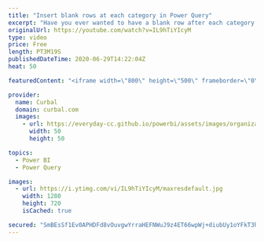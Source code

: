 ```yaml
---
title: "Insert blank rows at each category in Power Query"
excerpt: "Have you ever wanted to have a blank row after each category or subcategory, so you can visualize your data in a table?   In this video I will show you how to add a blank row for each group using power query in one step!  Enjoy!  Here you can download all the pbix files: https://curbal.com/donwload-center"
originalUrl: https://youtube.com/watch?v=IL9hTiYIcyM
type: video
price: Free
length: PT3M19S
publishedDateTime: 2020-06-29T14:22:04Z
heat: 50

featuredContent: "<iframe width=\"800\" height=\"500\" frameborder=\"0\" src=\"https://www.youtube.com/embed/IL9hTiYIcyM\" allow=\"accelerometer; autoplay; encrypted-media; gyroscope; picture-in-picture\" allowfullscreen></iframe>"

provider:
  name: Curbal
  domain: curbal.com
  images:
    - url: https://everyday-cc.github.io/powerbi/assets/images/organizations/curbal.com-50x50.jpg
      width: 50
      height: 50

topics:
  - Power BI
  - Power Query

images:
  - url: https://i.ytimg.com/vi/IL9hTiYIcyM/maxresdefault.jpg
    width: 1280
    height: 720
    isCached: true

secured: "SmBEsSf1Ev0APHDFd8vOuvgwYrraHEFNWuJ9z4ET66wpWj+diubUy1oYFkT3hRGZTr4S9Zt4IvW7bQIl9a4letMznhPRbT5g6mL9HkRpDG+yCyrt8wMPXQ2Q+lffDKbyCOSJ1WrCXZs0illu/jF8VjvMtjdAdOb99m07PzQ8cWfJdoh9PwfnbP+c8zbMBXRfjT/ct6sZGGjaDN1osxcmYLiMYbgNr+GGyQDoXULIwf7UBZWQWvZHHbh9oentBLcLezvgLRhgPI5trp1/WLN9a9qSgneUWLksp9tekwl3ojXn5E5NySvhhdAPotC2ej6RxHUxebpOXaod+kUe3vlc3JBPZO25Ut9rutLUSV+LqszCT1IgbuDFSCaiP+gl+XKIGArIETWpxLYLJfbtumQfT/Dl74zJWYZi9qHlISDTJJs=;vsYl2UfBcVoDJT5XN4SIPg=="
---
```



